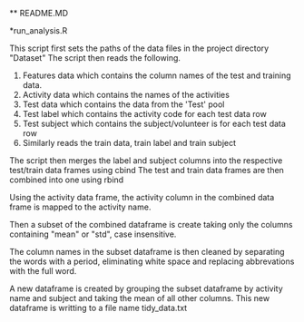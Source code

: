 ** README.MD

*run_analysis.R

This script first sets the paths of the data files in the project directory "Dataset"
The script then reads the following.
1. Features data which contains the column names of the test and training data.
2. Activity data which contains the names of the activities
3. Test data which contains the data from the 'Test' pool
4. Test label which contains the activity code for each test data row
5. Test subject which contains the subject/volunteer is for each test data row
6. Similarly reads the train data, train label and train subject

The script then merges the label and subject columns into the respective test/train data frames using cbind
The test and train data frames are then combined into one using rbind

Using the activity data frame, the activity column in the combined data frame is mapped to the activity name.

Then a subset of the combined dataframe is create taking only the columns containing "mean" or "std", case insensitive.

The column names in the subset dataframe is then cleaned by separating the words with a period, eliminating white space and replacing abbrevations with the full word.

A new dataframe is created by grouping the subset dataframe by activity name and subject and taking the mean of all other columns.
This new dataframe is writting to a file name tidy_data.txt

